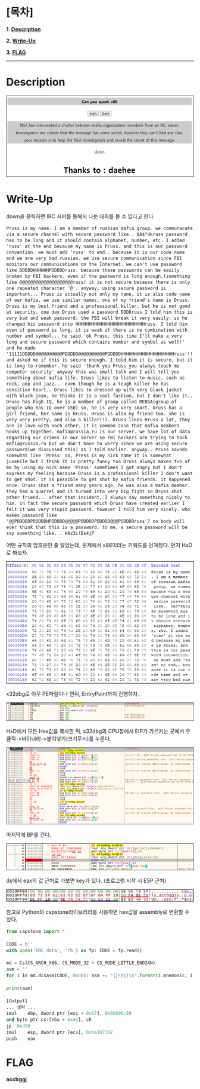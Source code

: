 # [목차]
**1. [Description](#Description)**

**2. [Write-Up](#Write-Up)**

**3. [FLAG](#FLAG)**


***


# **Description**

![](images/2022-01-03-02-48-50.png)


# **Write-Up**

down을 클릭하면 IRC 서버를 통해서 나눈 대화를 볼 수 있다고 한다.

    Pruss is my name. I am a member of russian mafia group. we communacate via a secure channel with secure password like.. $A$"4kruss password has to be long and it should contain alphabet, number, etc. I added 'russ' at the end because my name is Pruss. and this is our password convention. we must add 'russ' to end.. because it is our code name and we are very bad russian. we use secure communication since FBI monitors our communications on the Internet. we can't use password like DDDDDHHHHHHPDDDDDruss. because these passwords can be easily broken by FBI hackers. even if the password is long enough,(something like @@@@@@@@@@@@@@@@@@@@russ) it is not secure because there is only one repeated character '@'. anyway, using secure password is important... Pruss is actually not only my name, it is also code name of our mafia. we use similar names. one of my friend's name is Druss. Druss is my best friend and a professional killer. but he is not good at security. one day Druss used a password DDDDruss I told him this is very bad and weak password. the FBI will break it very easily. so he changed his password into HHHHHHHHHHHHHHHHHHHHHHHHHHruss. I told him even if password is long, it is weak if there is no combination with number and symbol... he said 'ok Pruss, this time I'll make a very long and secure password which contains number and symbol as well!' and he made '11111DDDDD@@@@@@@@@@PDDDDD@@@@@@@@@@PDDDDDHHHHHHHHHHHHHHHHHHHHruss'!! and asked me if this is secure enough. I told him it is secure, but it is long to remember. he said 'thank you Pruss you always teach me computer security' anyway this was small talk and I will tell you something about mafia life. Druss likes to listen to music, such as rock, pop and jazz... even though he is a tough killer he has sensitive heart.. Druss likes to dressed up with very black jacket with black jean, he thinks it is a cool fashion, but I don't like it.. Druss has high IQ, he is a member of group called MENSA(group of people who has IQ over 150) so, he is very very smart. Druss has a girl friend, her name is Hruss. Hruss is also my friend too. she is very very pretty, and also a killer(!). Druss likes Hruss a lot, they are in love with each other. it is common case that mafia members hooks up together. mafia@russia.ru is our server. we have lot of data regarding our crimes in our server so FBI hackers are trying to hack mafia@russia.ru but we don't have to worry since we are using secure password(we discussed this) as I told earlier. anyway.. Pruss sounds somewhat like 'Press' so, Press is my nick name it is somewhat juvenile but I think it is pretty funny too Druss always makes fun of me by using my nick name 'Press' sometimes I got angry but I don't express my feeling because Druss is a professional killer I don't want to get shot. it is possible to get shot by mafia friends. it happened once. Druss shot a friend many years ago, he was also a mafia member. they had a quarrel and it turned into very big fight so Druss shot other friend... after that incident, I always say something nicely to him. in fact the secure password which Druss have created earlier I felt it was very stupid password. however I told him very nicely. who makes password like '@@PDDDDDPDDDDDHPDDDDD@@@@@PDDDDDPDDDDD@@@PDDDDDruss'? no body will ever think that this is a password. to me, a secure password will be say something like... kNz3i!Bs4jP

어떤 규칙의 암호문인 줄 알았는데, 문제에서 x86이라는 키워드를 던져줬다. 먼저 HxD로 봐보자.

![](images/2022-01-03-02-49-19.png)

x32dbg로 아무 PE파일이나 연뒤, EntryPoint까지 진행하자.

![](images/2022-01-03-02-49-24.png)

HxD에서 모든 Hex값을 복사한 뒤, x32dbg의 CPU창에서 EIP가 가르키는 곳에서 우클릭->바이너리->붙여넣기(크기무시)를 누른다.

![](images/2022-01-03-02-49-27.png)

마지막에 BP를 건다.

![](images/2022-01-03-02-49-31.png)

ds에서 eax의 값 근처로 가보면 key가 있다. (프로그램 시작 시 ESP 근처)

![](images/2022-01-03-02-49-35.png)

참고로 Python의 capstone라이브러리를 사용하면 hex값을 assembly로 변환할 수 있다.

```python
from capstone import *

CODE = b''
with open('IRC_data', 'rb') as fp: CODE = fp.read()

md = Cs(CS_ARCH_X86, CS_MODE_32 + CS_MODE_LITTLE_ENDIAN)
asm = ''
for i in md.disasm(CODE, 0x00): asm += "{}\t{}\n".format(i.mnemonic, i.op_str)

print(asm)

[Output]
... 생략 ...
imul	ebp, dword ptr [esi + 0x67], 0x6b696c20
and	byte ptr cs:[ebx + 0x4e], ch
jp	0xd80
imul	esp, dword ptr [ecx], 0x6a347342
push	eax
```


# **FLAG**

**accbggj**